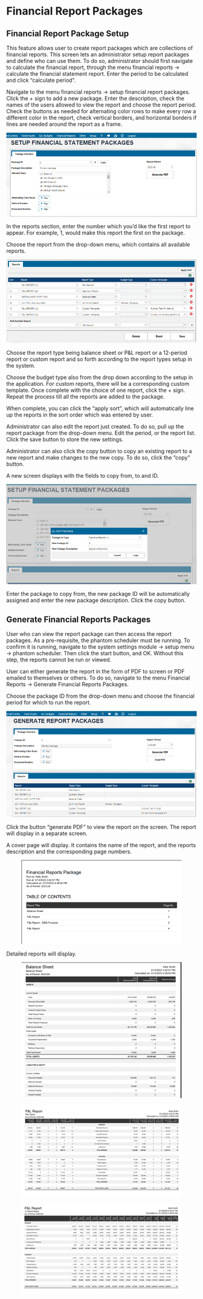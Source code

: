 # Financial Report Packages

## Financial Report Package Setup <a href="#_toc425342765" id="_toc425342765"></a>

This feature allows user to create report packages which are collections of financial reports. This screen lets an administrator setup report packages and define who can use them. To do so, administrator should first navigate to calculate the financial report, through the menu financial reports -> calculate the financial statement report. Enter the period to be calculated and click “calculate period”.

Navigate to the menu financial reports -> setup financial report packages. Click the + sign to add a new package. Enter the description, check the names of the users allowed to view the report and choose the report period. Check the buttons as needed for alternating color rows to make every row a different color in the report, check vertical borders, and horizontal borders if lines are needed around the report as a frame.

![](<../../../.gitbook/assets/9 (15).png>)

In the reports section, enter the number which you’d like the first report to appear. For example, 1, would make this report the first on the package.

Choose the report from the drop-down menu, which contains all available reports.

![](<../../../.gitbook/assets/10 (11).png>)

Choose the report type being balance sheet or P\&L report or a 12-period report or custom report and so forth according to the report types setup in the system.

Choose the budget type also from the drop down according to the setup in the application. For custom reports, there will be a corresponding custom template. Once complete with the choice of one report, click the + sign. Repeat the process till all the reports are added to the package.

When complete, you can click the “apply sort”, which will automatically line up the reports in the sort order which was entered by user.

Administrator can also edit the report just created. To do so, pull up the report package from the drop-down menu. Edit the period, or the report list. Click the save button to store the new settings.

Administrator can also click the copy button to copy an existing report to a new report and make changes to the new copy. To do so, click the “copy” button.

A new screen displays with the fields to copy from, to and ID.

![](<../../../.gitbook/assets/11 (10).png>)

Enter the package to copy from, the new package ID will be automatically assigned and enter the new package description. Click the copy button.

## Generate Financial Reports Packages <a href="#_toc425342766" id="_toc425342766"></a>

User who can view the report package can then access the report packages. As a pre-requisite, the phantom scheduler must be running. To confirm it is running, navigate to the system settings module -> setup menu -> phantom scheduler. Then click the start button, and OK. Without this step, the reports cannot be run or viewed.

User can either generate the report in the form of PDF to screen or PDF emailed to themselves or others. To do so, navigate to the menu Financial Reports -> Generate Financial Reports Packages.

Choose the package ID from the drop-down menu and choose the financial period for which to run the report.

![](<../../../.gitbook/assets/12 (7).png>)

Click the button “generate PDF” to view the report on the screen. The report will display in a separate screen.

A cover page will display. It contains the name of the report, and the reports description and the corresponding page numbers.

<figure><img src="../../../.gitbook/assets/image (1302).png" alt=""><figcaption></figcaption></figure>

Detailed reports will display.

<figure><img src="../../../.gitbook/assets/image (753).png" alt=""><figcaption></figcaption></figure>

<figure><img src="../../../.gitbook/assets/image (1286).png" alt=""><figcaption></figcaption></figure>

<figure><img src="../../../.gitbook/assets/image (366).png" alt=""><figcaption></figcaption></figure>
